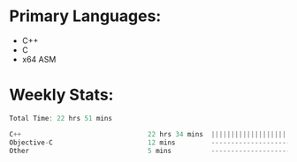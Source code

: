 # Primary Languages:
- C++
- C
- x64 ASM

# Weekly Stats:
<!--START_SECTION:waka-->

```C++
Total Time: 22 hrs 51 mins

C++                                22 hrs 34 mins  |||||||||||||||||||||||||   98.41 %
Objective-C                        12 mins         -------------------------   00.92 %
Other                              5 mins          -------------------------   00.37 %
```

<!--END_SECTION:waka-->


